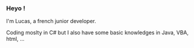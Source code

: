 ### Heyo !  
  
I'm Lucas, a french junior developer.  
  
Coding moslty in C# but I also have some basic knowledges in Java, VBA, html, ...  
